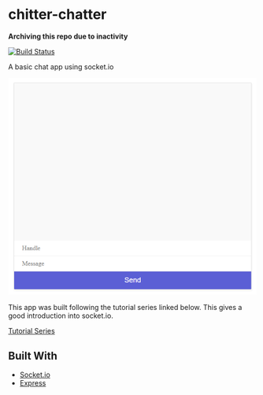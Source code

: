 # chitter-chatter

**Archiving this repo due to inactivity**

[![Build Status](https://travis-ci.org/dills122/chitter-chatter.svg?branch=master)](https://travis-ci.org/dills122/chitter-chatter)

A basic chat app using socket.io

![App View](src/public/app-look.png)

This app was built following the tutorial series linked below. This gives a good introduction into socket.io.

[Tutorial Series](https://www.youtube.com/playlist?list=PL4cUxeGkcC9i4V-_ZVwLmOusj8YAUhj_9)

## Built With

* [Socket.io](https://github.com/socketio/socket.io)
* [Express](https://github.com/expressjs/express)
